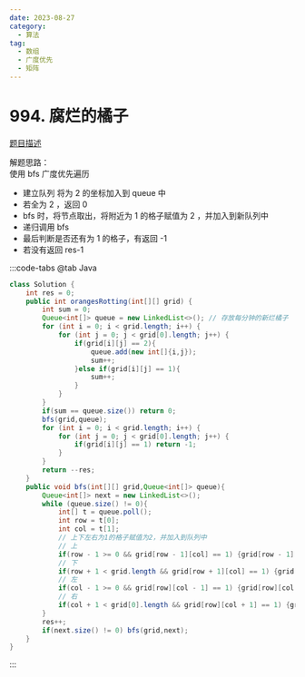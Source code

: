 ```yaml
---
date: 2023-08-27
category: 
  - 算法
tag: 
  - 数组
  - 广度优先
  - 矩阵
---
```


# 994. 腐烂的橘子

<Badge text="中等" type="warning" vertical="middle" />

[题目描述](https://leetcode.cn/problems/rotting-oranges/description/?envType=study-plan-v2&envId=leetcode-75)

解题思路：  
使用 bfs 广度优先遍历  
- 建立队列 将为 2 的坐标加入到 queue 中
- 若全为 2 ，返回 0
- bfs 时，将节点取出，将附近为 1 的格子赋值为 2 ，并加入到新队列中
- 递归调用 bfs
- 最后判断是否还有为 1 的格子，有返回 -1
- 若没有返回 res-1

:::code-tabs
@tab Java
```java
class Solution {
    int res = 0;
    public int orangesRotting(int[][] grid) {
        int sum = 0;
        Queue<int[]> queue = new LinkedList<>(); // 存放每分钟的新烂橘子
        for (int i = 0; i < grid.length; i++) {
            for (int j = 0; j < grid[0].length; j++) {
                if(grid[i][j] == 2){
                    queue.add(new int[]{i,j});
                    sum++;
                }else if(grid[i][j] == 1){
                    sum++;
                }
            }
        }
        if(sum == queue.size()) return 0;
        bfs(grid,queue);
        for (int i = 0; i < grid.length; i++) {
            for (int j = 0; j < grid[0].length; j++) {
                if(grid[i][j] == 1) return -1;
            }
        }
        return --res;
    }
    public void bfs(int[][] grid,Queue<int[]> queue){
        Queue<int[]> next = new LinkedList<>();
        while (queue.size() != 0){
            int[] t = queue.poll();
            int row = t[0];
            int col = t[1];
            // 上下左右为1的格子赋值为2，并加入到队列中
            // 上
            if(row - 1 >= 0 && grid[row - 1][col] == 1) {grid[row - 1][col] = 2;next.add(new int[]{row - 1,col});}
            // 下
            if(row + 1 < grid.length && grid[row + 1][col] == 1) {grid[row + 1][col] = 2;next.add(new int[]{row + 1,col});}
            // 左
            if(col - 1 >= 0 && grid[row][col - 1] == 1) {grid[row][col - 1] = 2;next.add(new int[]{row,col - 1});}
            // 右
            if(col + 1 < grid[0].length && grid[row][col + 1] == 1) {grid[row][col + 1] = 2;next.add(new int[]{row,col + 1});}
        }
        res++;
        if(next.size() != 0) bfs(grid,next);
    }
}
```
:::